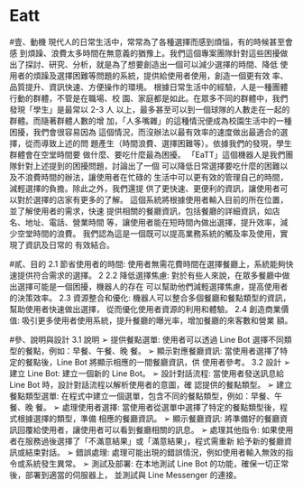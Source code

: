 # Eatt
#壹、動機 
 現代人的日常生活中，常常為了各種選擇而感到煩惱，有的時候甚至會感
到煩躁、浪費太多時間在無意義的猶豫上。我們這個專案團隊針對這些困擾做
出了探討、研究、分析，就是為了想要創造出一個可以減少選擇的時間、降低
使用者的煩躁及選擇困難等問題的系統，提供給使用者使用，創造一個更有效
率、品質提升、資訊快速、方便操作的環境。
 根據日常生活中的經驗，人是一種團體行動的群體，不管是在職場、校
園、家庭都是如此。在眾多不同的群體中，我們發現「學生」是最常以 2-3 人
以上，最多甚至可以到一個球隊的人數走在一起的群體。而隨著群體人數的增
加，「人多嘴雜」的這種情況便成為校園生活中的一種困擾，我們會很容易因為
這個情況，而沒辦法以最有效率的速度做出最適合的選擇，從而導致上述的問
題產生（時間浪費、選擇困難等）。依據我們的發現，學生群體會在空堂時間要
做什麼、要吃什麼最為困擾。
 「EaTT」這個機器人是我們團隊針對上述提到的困擾問題，討論出了一個
可以降低日常選擇要吃什麼的困難以及不浪費時間的辦法，讓使用者在忙碌的
生活中可以更有效的管理自己的時間，減輕選擇的負擔。除此之外，我們還提
供了更快速、更便利的資訊，讓使用者可以對於選擇的店家有更多的了解。
 這個系統將根據使用者輸入目前的所在位置，並了解使用者的需求，快速
提供相關的餐廳資訊，包括餐廳的詳細資訊，如店名、地址、電話、營業時間
等，讓使用者能在短時間內做出選擇，提升效率，減少空堂時間的浪費。
我們認為這是一個既可以提高業務系統的觸及率及使用，實現了資訊及日常的
有效結合。


#貳、目的 
2.1 節省使用者的時間:
 使用者無需花費時間在選擇餐廳上，系統能夠快速提供符合需求的選擇。
2
2.2 降低選擇焦慮:
 對於有些人來說，在眾多餐廳中做出選擇可能是一個困擾，機器人的存在
可以幫助他們減輕選擇焦慮，提高使用者的決策效率。
2.3 資源整合和優化:
 機器人可以整合多個餐廳和餐點類型的資訊，幫助使用者快速做出選擇，
從而優化使用者資源的利用和體驗。
2.4 創造商業價值:
 吸引更多使用者使用系統，提升餐廳的曝光率，增加餐廳的來客數和營業
額。

#參、說明與設計
3.1 說明
➢ 提供餐點選單:
使用者可以透過 Line Bot 選擇不同類型的餐點，例如：早餐、午餐、晚
餐。
➢ 顯示對應餐廳資訊:
當使用者選擇了特定的餐點後，Line Bot 將顯示相應的一間餐廳資訊，供
使用者參考。
3.2 設計
➢ 建立 Line Bot:
建立一個新的 Line Bot。
➢ 設計對話流程:
當使用者發送訊息給 Line Bot 時，設計對話流程以解析使用者的意圖，確
認提供的餐點類型。
➢ 建立餐點類型選單:
在程式中建立一個選單，包含不同的餐點類型，例如：早餐、午餐、晚
餐。
➢ 處理使用者選擇:
當使用者從選單中選擇了特定的餐點類型後，程式根據選擇的類型，準備
相應的餐廳資訊。
➢ 顯示餐廳資訊:
將準備好的餐廳資訊回覆給使用者，讓使用者可以看到餐廳相關的訊息。
➢ 處理其他指令:
如果使用者在服務過後選擇了「不滿意結果」或「滿意結果」，程式需重新
給予新的餐廳資訊或結束對話。
➢ 錯誤處理:
處理可能出現的錯誤情況，例如使用者輸入無效的指令或系統發生異常。
➢ 測試及部署:
在本地測試 Line Bot 的功能，確保一切正常後，部署到適當的伺服器上，
並測試與 Line Messenger 的連接。
